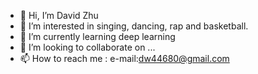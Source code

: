 
- 👋 Hi, I’m David Zhu
- 👀 I’m interested in singing, dancing, rap and basketball.
- 🌱 I’m currently learning deep learning
- 💞️ I’m looking to collaborate on ...
- 📫 How to reach me : e-mail:dw44680@gmail.com

